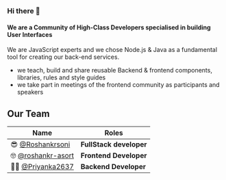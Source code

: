### Hi there 👋


#### We are a Community of High-Class Developers specialised in building User Interfaces

 We are JavaScript experts and we chose Node.js & Java as a fundamental tool for creating our back-end services. 

-  we teach, build and share reusable Backend & frontend components, libraries, rules and style guides
-  we take part in meetings of the frontend community as participants and speakers


 
## **Our Team** 

Name  | Roles
------------ | -------------
:sunglasses: [@Roshankrsoni](https://github.com/Roshankrsoni) | **FullStack developer**
:nerd_face: [@roshankr-asort](https://github.com/roshankr-asort)  | **Frontend Developer**
:woman_office_worker: [@Priyanka2637](https://github.com/Priyanka2637)  |  **Backend Developer**
 

<!--
**lym-code/lym-code** is a ✨ _special_ ✨ repository because its `README.md` (this file) appears on your GitHub profile.

Here are some ideas to get you started:

- 🔭 I’m currently working on ...
- 🌱 I’m currently learning ...
- 👯 I’m looking to collaborate on ...
- 🤔 I’m looking for help with ...
- 💬 Ask me about ...
- 📫 How to reach me: ...
- 😄 Pronouns: ...
- ⚡ Fun fact: ...
-->
